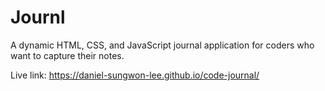 # Journl

A dynamic HTML, CSS, and JavaScript journal application for coders who want to capture their notes.

Live link: https://daniel-sungwon-lee.github.io/code-journal/
